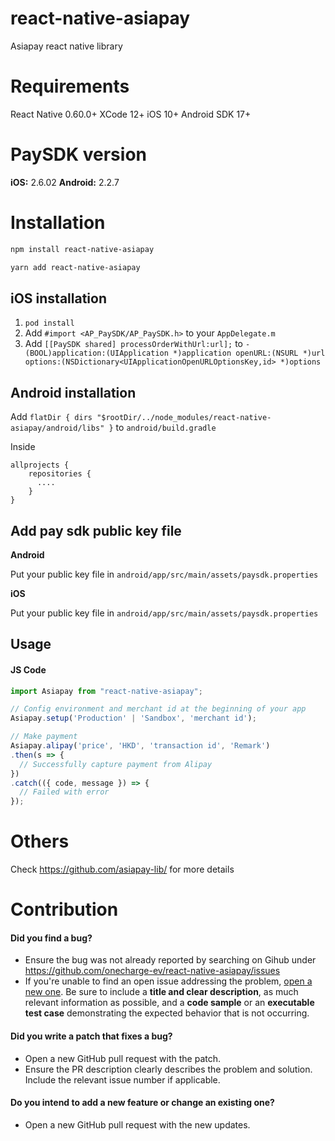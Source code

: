 # react-native-asiapay

Asiapay react native library

# Requirements

React Native 0.60.0+
XCode 12+
iOS 10+
Android SDK 17+

# PaySDK version

__iOS:__ 2.6.02
__Android:__ 2.2.7

# Installation

```sh
npm install react-native-asiapay
```

```sh
yarn add react-native-asiapay
```
## iOS installation

1. `pod install`
2. Add `#import <AP_PaySDK/AP_PaySDK.h>` to your `AppDelegate.m`
3. Add `[[PaySDK shared] processOrderWithUrl:url];` to `- (BOOL)application:(UIApplication *)application openURL:(NSURL *)url options:(NSDictionary<UIApplicationOpenURLOptionsKey,id> *)options`

## Android installation

Add `flatDir { dirs "$rootDir/../node_modules/react-native-asiapay/android/libs" }` to `android/build.gradle`

Inside 
```
allprojects {
    repositories {
      ....
    }
}
```

## Add pay sdk public key file

**Android**

Put your public key file in `android/app/src/main/assets/paysdk.properties`

**iOS**

Put your public key file in `android/app/src/main/assets/paysdk.properties`

## Usage

#### JS Code
```js
import Asiapay from "react-native-asiapay";

// Config environment and merchant id at the beginning of your app
Asiapay.setup('Production' | 'Sandbox', 'merchant id');

// Make payment
Asiapay.alipay('price', 'HKD', 'transaction id', 'Remark')
.then(s => {
  // Successfully capture payment from Alipay
})
.catch(({ code, message }) => {
  // Failed with error
});
```

# Others

Check https://github.com/asiapay-lib/ for more details

# Contribution

#### **Did you find a bug?**

- Ensure the bug was not already reported by searching on Gihub under https://github.com/onecharge-ev/react-native-asiapay/issues
- If you're unable to find an open issue addressing the problem, [open a new one](https://github.com/onecharge-ev/react-native-asiapay/issues/new). Be sure to include a **title and clear description**, as much relevant information as possible, and a **code sample** or an **executable test case** demonstrating the expected behavior that is not occurring.
#### **Did you write a patch that fixes a bug?**

- Open a new GitHub pull request with the patch.
- Ensure the PR description clearly describes the problem and solution. Include the relevant issue number if applicable.
#### **Do you intend to add a new feature or change an existing one?**
- Open a new GitHub pull request with the new updates.

